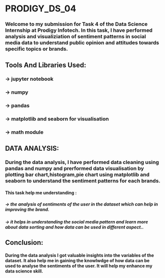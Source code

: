# PRODIGY_DS_04
### Welcome to my submission for Task 4 of the Data Science Internship at Prodigy Infotech. In this task, I have performed analysis and visualiziation of sentiment patterns in social media data to understand public opinion and attitudes towards specific topics or brands.
## Tools And Libraries Used:
### -> jupyter notebook
### -> numpy
### -> pandas
### -> matplotlib and seaborn for visualisation
### -> math module
## DATA ANALYSIS:
### During the data analysis, I have performed data cleaning using pandas and numpy and prerformed data visualisation by plotting bar chart,histogram,pie chart using matplotlib and seaborn to understand the sentiment patterns for each brands.
#### This task help me understanding :
##### -> the analysis of sentiments of the user in the dataset which can help in improving the brand.
##### -> it helps in understanding the social media pattern and learn more about data sorting and how data can be used in different aspect..
## Conclusion:
#### During the data analysis I got valuable insights into the variables of the dataset. It also help me in gaining the knowlwdge of how data can be used to analyse the sentiments of the user. It will help my enhance my data science skill. 
